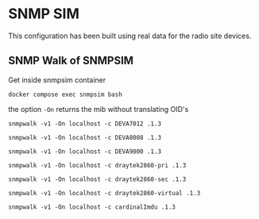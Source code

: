 # SNMP SIM

This configuration has been built using real data for the radio site devices.

## SNMP Walk of SNMPSIM

Get inside snmpsim container

```
docker compose exec snmpsim bash

```

the option `-On` returns the mib without translating OID's


```
snmpwalk -v1 -On localhost -c DEVA7012 .1.3
```

```
snmpwalk -v1 -On localhost -c DEVA8008 .1.3
```

```
snmpwalk -v1 -On localhost -c DEVA9000 .1.3
```

```
snmpwalk -v1 -On localhost -c draytek2860-pri .1.3
```

```
snmpwalk -v1 -On localhost -c draytek2860-sec .1.3
```

```
snmpwalk -v1 -On localhost -c draytek2860-virtual .1.3
```

```
snmpwalk -v1 -On localhost -c cardinalImdu .1.3
```